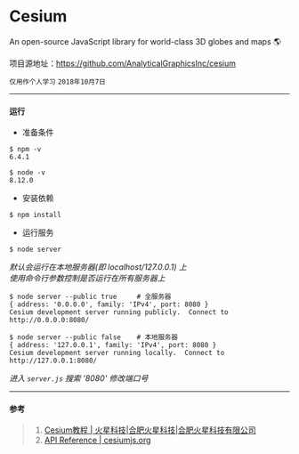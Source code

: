 # Cesium
An open-source JavaScript library for world-class 3D globes and maps :earth_americas:  

项目源地址：https://github.com/AnalyticalGraphicsInc/cesium  

`仅用作个人学习` `2018年10月7日`  
***
#### 运行
- 准备条件
```shell
$ npm -v
6.4.1

$ node -v
8.12.0
```
- 安装依赖
```shell
$ npm install
```

- 运行服务
```shell
$ node server
```
*默认会运行在本地服务器(即 localhost/127.0.0.1) 上*  
*使用命令行参数控制是否运行在所有服务器上*  

```shell
$ node server --public true     # 全服务器
{ address: '0.0.0.0', family: 'IPv4', port: 8080 }
Cesium development server running publicly.  Connect to http://0.0.0.0:8080/

$ node server --public false    # 本地服务器
{ address: '127.0.0.1', family: 'IPv4', port: 8080 }
Cesium development server running locally.  Connect to http://127.0.0.1:8080/
```
*进入 `server.js` 搜索 '8080' 修改端口号*  
***

#### 参考
> 1. [Cesium教程 | 火星科技|合肥火星科技|合肥火星科技有限公司](http://cesium.marsgis.cn/forcesium/tutorials/index.html)  
> 2. [API Reference | cesiumjs.org](https://cesiumjs.org/refdoc/)

